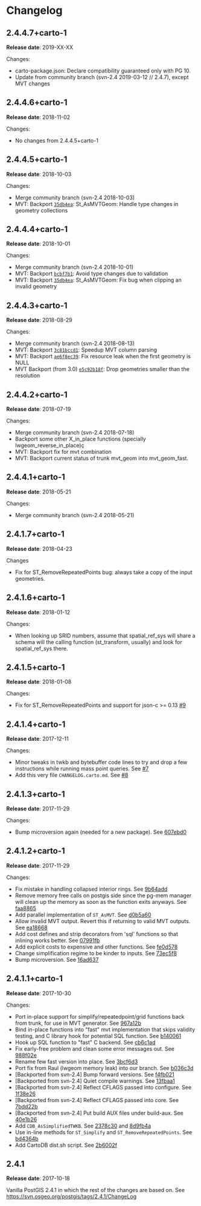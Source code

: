 # Changelog

## 2.4.4.7+carto-1

**Release date**: 2019-XX-XX

Changes:
- carto-package.json: Declare compatibility guaranteed only with PG 10.
- Update from community branch (svn-2.4 2019-03-12 // 2.4.7), except MVT changes

## 2.4.4.6+carto-1

**Release date**: 2018-11-02

Changes:
- No changes from 2.4.4.5+carto-1

## 2.4.4.5+carto-1

**Release date**: 2018-10-03

Changes:
- Merge community branch (svn-2.4 2018-10-03)
- MVT: Backport [`35db4ea`](https://github.com/postgis/postgis/commit/4385284de6156a83a51cd640b5362ccd22d90492): St_AsMVTGeom: Handle type changes in geometry collections


## 2.4.4.4+carto-1

**Release date**: 2018-10-01

Changes:
- Merge community branch (svn-2.4 2018-10-01)
- MVT: Backport [`bcbf7b1`](https://github.com/postgis/postgis/commit/bcbf7b193f66f29afa983602cb537316b6c2fd79): Avoid type changes due to validation
- MVT: Backport [`35db4ea`](https://github.com/postgis/postgis/commit/35db4ea0c0b02b15090f1e916c8fdb8ff6c5cc22): St_AsMVTGeom: Fix bug when clipping an invalid geometry


## 2.4.4.3+carto-1

**Release date**: 2018-08-29

Changes:
- Merge community branch (svn-2.4 2018-08-13)
- MVT: Backport [`3c81bccd1`](https://github.com/postgis/postgis/commit/3c81bccd115faee5bfb54878f771507c69a2f09a): Speedup MVT column parsing
- MVT: Backport [`ae6f8ec39`](https://github.com/postgis/postgis/commit/ae6f8ec390c1c4f045ef7ae70d7aa138ff64db73): Fix resource leak when the first geometry is NULL
- MVT Backport (from 3.0) [`e5c92b18f`](https://github.com/postgis/postgis/commit/e5c92b18ffad323b3996fd68f0b23f80dc5bca28): Drop geometries smaller than the resolution

## 2.4.4.2+carto-1

**Release date**: 2018-07-19

Changes:
- Merge community branch (svn-2.4 2018-07-18)
- Backport some other X_in_place functions (specially lwgeom_reverse_in_place)ç
- MVT: Backport fix for mvt combination
- MVT: Backport current status of trunk mvt_geom into mvt_geom_fast.

## 2.4.4.1+carto-1

**Release date**: 2018-05-21

Changes:
- Merge community branch (svn-2.4 2018-05-21)

## 2.4.1.7+carto-1

**Release date**: 2018-04-23

Changes
- Fix for ST_RemoveRepeatedPoints bug: always take a copy of the input geometries.

## 2.4.1.6+carto-1

**Release date**: 2018-01-12

Changes:
- When looking up SRID numbers, assume that spatial_ref_sys will share a schema will the calling function (st_transform, usually) and look for spatial_ref_sys there.

## 2.4.1.5+carto-1

**Release date**: 2018-01-08

Changes:
- Fix for ST_RemoveRepeatedPoints and support for json-c >= 0.13 [#9](https://github.com/CartoDB/postgis/pull/9)


## 2.4.1.4+carto-1

**Release date**: 2017-12-11

Changes:
- Minor tweaks in twkb and bytebuffer code lines to try and drop a few instructions while running mass point queries. See [#7](https://github.com/CartoDB/postgis/pull/7)
- Add this very file `CHANGELOG.carto.md`. See [#8](https://github.com/CartoDB/postgis/pull/8)


## 2.4.1.3+carto-1

**Release date**: 2017-11-29

Changes:
- Bump microversion again (needed for a new package). See [607ebd0](https://github.com/CartoDB/postgis/commit/3a51a613be7a79757e181ed7c446973eac081ad5)


## 2.4.1.2+carto-1

**Release date**: 2017-11-29

Changes:
- Fix mistake in handling collapsed interior rings. See [9b64add](https://github.com/CartoDB/postgis/commit/9b64add747f0c89935a791beea75b7190df78467)
- Remove memory free calls on postgis side since the pg-mem manager will clean up the memory as soon as the function exits anyways. See [faa8865](https://github.com/CartoDB/postgis/commit/faa8865e423ce876a74598c530dfe2bb8ca03266)
- Add parallel implementation of `ST_AsMVT`. See [d0b5a60](https://github.com/CartoDB/postgis/commit/d0b5a608deae376cea00ebd52fffea5940e03629)
- Allow invalid MVT output. Revert this if returning to valid MVT outputs. See [ea18668](https://github.com/CartoDB/postgis/commit/ea186680700e9bbaa0b53981f6366959179ca5f1)
- Add cost defines and strip decorators from 'sql' functions so that inlining works better. See [07991fb](https://github.com/CartoDB/postgis/commit/07991fbabb053e7e965cbce7526a2e9edc5bbe06)
- Add explicit costs to expensive and other functions. See [fe0d578](https://github.com/CartoDB/postgis/commit/fe0d5780a1b6f3fa728b747e0d431ad7f8e46f8d)
- Change simplification regime to be kinder to inputs. See [73ec5f8](https://github.com/CartoDB/postgis/commit/73ec5f89fa3a3c07c9d57b4f7112f2dd9131a67d)
- Bump microversion. See [16ad637](https://github.com/CartoDB/postgis/commit/16ad63789f299050ffabd820b244b3ba2046a22c)


## 2.4.1.1+carto-1

**Release date**: 2017-10-30

Changes:
- Port in-place support for simplify/repeatedpoint/grid functions back from trunk, for use in MVT generator. See [967a12b](https://github.com/CartoDB/postgis/commit/967a12befc4d0185ef8897e7533faeb456e8981f)
- Bind in-place functions into "fast" mvt implementation that skips validity testing, and C library hook for potential SQL function. See [b140061](https://github.com/CartoDB/postgis/commit/b140061bd65ff3ee97d10ca1d24b62ff6c3cf05c)
- Hook up SQL function to "fast" C backend. See [cb6c1ad](https://github.com/CartoDB/postgis/commit/cb6c1ade4ec1703239f1f11b5137b775f3554456)
- Fix early-free problem and clean some error messages out. See [988f02e](https://github.com/CartoDB/postgis/commit/988f02ef08ba96a7ec88ed333574a871f6724756)
- Rename few fast version into place. See [3bcf6d3](https://github.com/CartoDB/postgis/commit/3bcf6d3dfec03d5ecf5ab9e93fce263aa59a581a)
- Port fix from Raul (lwgeom memory leak) into our branch. See [b036c3d](https://github.com/CartoDB/postgis/commit/b036c3d74c5eb034477fdb9b6b074769decf5d52)
- [Backported from svn-2.4] Bump forward versions. See [f4fb021](https://github.com/CartoDB/postgis/commit/f4fb0212eb3f0083bc90b0e21e79c95a0635399e)
- [Backported from svn-2.4] Quiet compile warnings. See [13fbaa1](https://github.com/CartoDB/postgis/commit/13fbaa1363e9c6c89931be973db1c00580ecc217)
- [Backported from svn-2.4] Reflect CFLAGS passed into configure. See [1f38e26](https://github.com/CartoDB/postgis/commit/1f38e26aed35169927ecc79e9c015de1fc745011)
- [Backported from svn-2.4] Reflect CFLAGS passed into core. See [7bdd22b](https://github.com/CartoDB/postgis/commit/7bdd22b098ce9bbdc575dd468cad4678cac20284)
- [Backported from svn-2.4] Put build AUX files under build-aux. See [40e1b26](https://github.com/CartoDB/postgis/commit/40e1b2607e8121c90cbf410ae6d00c30b872e91c)
- Add `CDB_AsSimplifiedTWKB`. See [2378c30](https://github.com/CartoDB/postgis/commit/2378c3083afa2e7f954f82912742dda0a92401b4) and [8d9fb4a](https://github.com/CartoDB/postgis/commit/8d9fb4a6fef342287b2eaa432c11251e1b897a10)
- Use in-line methods for `ST_Simplify` and `ST_RemoveRepeatedPoints`. See [bd4364b](https://github.com/CartoDB/postgis/commit/bd4364b6ad11bbca4fc110697a7b3ccb39a52b30)
- Add CartoDB dist.sh script. See [2b6002f](https://github.com/CartoDB/postgis/commit/2b6002fbdce4bd920deac2e974f60244b53370e0)


## 2.4.1

**Release date**: 2017-10-18

Vanilla PostGIS 2.4.1 in which the rest of the changes are based on. See https://svn.osgeo.org/postgis/tags/2.4.1/ChangeLog
